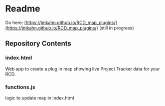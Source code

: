 # Readme 

Go here: [https://jmkahn.github.io/RCD_map_plugins/](https://jmkahn.github.io/RCD_map_plugins/)
(still in progress)

## Repository Contents
### index.html 
Web app to create a plug in map showing live Project Tracker data for your RCD.  

### functions.js 
logic to update map in index.html

